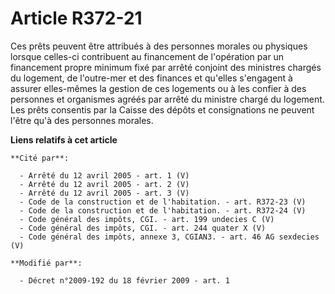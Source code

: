 # Article R372-21

Ces prêts peuvent être attribués à des personnes morales ou physiques lorsque celles-ci contribuent au financement de
l'opération par un financement propre minimum fixé par arrêté conjoint des ministres chargés du logement, de l'outre-mer et
des finances et qu'elles s'engagent à assurer elles-mêmes la gestion de ces logements ou à les confier à des personnes et
organismes agréés par arrêté du ministre chargé du logement. Les prêts  consentis par la Caisse des dépôts et consignations
ne peuvent l'être qu'à des  personnes morales.

**Liens relatifs à cet article**

	**Cité par**:

	  - Arrêté du 12 avril 2005 - art. 1 (V)
	  - Arrêté du 12 avril 2005 - art. 2 (V)
	  - Arrêté du 12 avril 2005 - art. 3 (V)
	  - Code de la construction et de l'habitation. - art. R372-23 (V)
	  - Code de la construction et de l'habitation. - art. R372-24 (V)
	  - Code général des impôts, CGI. - art. 199 undecies C (V)
	  - Code général des impôts, CGI. - art. 244 quater X (V)
	  - Code général des impôts, annexe 3, CGIAN3. - art. 46 AG sexdecies (V)

	**Modifié par**:

	  - Décret n°2009-192 du 18 février 2009 - art. 1
